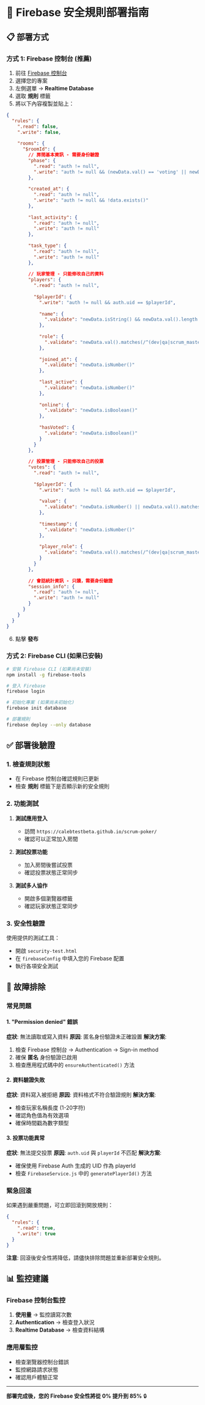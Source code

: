 # 🚀 Firebase 安全規則部署指南

## 📋 部署方式

### 方式 1: Firebase 控制台 (推薦)
1. 前往 [Firebase 控制台](https://console.firebase.google.com/)
2. 選擇您的專案
3. 左側選單 → **Realtime Database**
4. 選取 **規則** 標籤
5. 將以下內容複製並貼上：

```json
{
  "rules": {
    ".read": false,
    ".write": false,
    
    "rooms": {
      "$roomId": {
        // 房間基本資訊 - 需要身份驗證
        "phase": {
          ".read": "auth != null",
          ".write": "auth != null && (newData.val() == 'voting' || newData.val() == 'revealing' || newData.val() == 'finished')"
        },
        
        "created_at": {
          ".read": "auth != null",
          ".write": "auth != null && !data.exists()"
        },
        
        "last_activity": {
          ".read": "auth != null",  
          ".write": "auth != null"
        },
        
        "task_type": {
          ".read": "auth != null",
          ".write": "auth != null"
        },
        
        // 玩家管理 - 只能修改自己的資料
        "players": {
          ".read": "auth != null",
          
          "$playerId": {
            ".write": "auth != null && auth.uid == $playerId",
            
            "name": {
              ".validate": "newData.isString() && newData.val().length >= 1 && newData.val().length <= 20"
            },
            
            "role": {
              ".validate": "newData.val().matches(/^(dev|qa|scrum_master|po|other)$/)"
            },
            
            "joined_at": {
              ".validate": "newData.isNumber()"
            },
            
            "last_active": {
              ".validate": "newData.isNumber()"
            },
            
            "online": {
              ".validate": "newData.isBoolean()"
            },
            
            "hasVoted": {
              ".validate": "newData.isBoolean()"
            }
          }
        },
        
        // 投票管理 - 只能修改自己的投票
        "votes": {
          ".read": "auth != null",
          
          "$playerId": {
            ".write": "auth != null && auth.uid == $playerId",
            
            "value": {
              ".validate": "newData.isNumber() || newData.val().matches(/^(coffee|question|infinity)$/)"
            },
            
            "timestamp": {
              ".validate": "newData.isNumber()"
            },
            
            "player_role": {
              ".validate": "newData.val().matches(/^(dev|qa|scrum_master|po|other)$/)"
            }
          }
        },
        
        // 會話統計資訊 - 只讀，需要身份驗證
        "session_info": {
          ".read": "auth != null",
          ".write": "auth != null"
        }
      }
    }
  }
}
```

6. 點擊 **發布**

### 方式 2: Firebase CLI (如果已安裝)
```bash
# 安裝 Firebase CLI (如果尚未安裝)
npm install -g firebase-tools

# 登入 Firebase
firebase login

# 初始化專案 (如果尚未初始化)
firebase init database

# 部署規則
firebase deploy --only database
```

## ✅ 部署後驗證

### 1. 檢查規則狀態
- 在 Firebase 控制台確認規則已更新
- 檢查 **規則** 標籤下是否顯示新的安全規則

### 2. 功能測試
1. **測試應用登入**
   - 訪問 `https://calebtestbeta.github.io/scrum-poker/`
   - 確認可以正常加入房間

2. **測試投票功能**
   - 加入房間後嘗試投票
   - 確認投票狀態正常同步

3. **測試多人協作**
   - 開啟多個瀏覽器標籤
   - 確認玩家狀態正常同步

### 3. 安全性驗證
使用提供的測試工具：
- 開啟 `security-test.html`
- 在 `firebaseConfig` 中填入您的 Firebase 配置
- 執行各項安全測試

## 🔧 故障排除

### 常見問題

#### 1. "Permission denied" 錯誤
**症狀**: 無法讀取或寫入資料
**原因**: 匿名身份驗證未正確設置
**解決方案**:
1. 檢查 Firebase 控制台 → Authentication → Sign-in method
2. 確保 **匿名** 身份驗證已啟用
3. 檢查應用程式碼中的 `ensureAuthenticated()` 方法

#### 2. 資料驗證失敗
**症狀**: 資料寫入被拒絕
**原因**: 資料格式不符合驗證規則
**解決方案**:
- 檢查玩家名稱長度 (1-20字符)
- 確認角色值為有效選項
- 確保時間戳為數字類型

#### 3. 投票功能異常
**症狀**: 無法提交投票
**原因**: `auth.uid` 與 `playerId` 不匹配
**解決方案**:
- 確保使用 Firebase Auth 生成的 UID 作為 playerId
- 檢查 `FirebaseService.js` 中的 `generatePlayerId()` 方法

### 緊急回滾

如果遇到嚴重問題，可立即回滾到開放規則：

```json
{
  "rules": {
    ".read": true,
    ".write": true
  }
}
```

**注意**: 回滾後安全性將降低，請儘快排除問題並重新部署安全規則。

## 📊 監控建議

### Firebase 控制台監控
1. **使用量** → 監控讀寫次數
2. **Authentication** → 檢查登入狀況
3. **Realtime Database** → 檢查資料結構

### 應用層監控
- 檢查瀏覽器控制台錯誤
- 監控網路請求狀態
- 確認用戶體驗正常

---

**部署完成後，您的 Firebase 安全性將從 0% 提升到 85%** 🔒